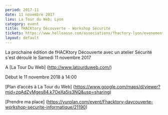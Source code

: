 ```yaml
---
period: 2017-11
date: 11 novembre 2017
lieu: La Tour du Web; Lyon
category: event
title: fHACKtory Découverte - Workshop Sécurité
tickets: https://www.helloasso.com/associations/fhactory-lyon/evenements/fhacktory-hackathon-octobre-2019?fbclid=IwAR3DT1k1_KrZUhR4TxSola7R6kMxzcbx_ar8E8a1Qazu2Aowef0BArvIwp8
layout: default
---
```


La prochaine édition de fHACKtory Découverte avec un atelier Sécurité s'est déroulé le Samedi 11 novembre 2017

A [La Tour Du Web] (http://www.latourduweb.com/)

Début le 11 novembre 2018 à 14:00

[Plan d’accès à La Tour du Web] (https://www.google.com/maps/d/viewer?mid=zqAdZyMges84.k7OeXa5is3NQ&usp=sharing)

[Prendre ma place] (https://yurplan.com/event/Fhacktory-daycouverte-workshop-securite-informatique/21190)
